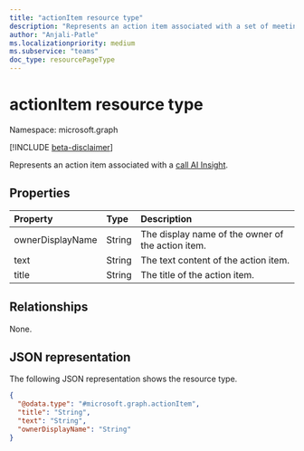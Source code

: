 ```yaml
---
title: "actionItem resource type"
description: "Represents an action item associated with a set of meeting AI Insights."
author: "Anjali-Patle"
ms.localizationpriority: medium
ms.subservice: "teams"
doc_type: resourcePageType
---
```


# actionItem resource type

Namespace: microsoft.graph

[!INCLUDE [beta-disclaimer](../../includes/beta-disclaimer.md)]

Represents an action item associated with  a [call AI Insight](callaiinsight.md).


## Properties
|Property|Type|Description|
|:---|:---|:---|
|ownerDisplayName|String|The display name of the owner of the action item.|
|text|String|The text content of the action item.|
|title|String|The title of the action item.|

## Relationships
None.

## JSON representation
The following JSON representation shows the resource type.
<!-- {
  "blockType": "resource",
  "@odata.type": "microsoft.graph.actionItem"
}
-->
``` json
{
  "@odata.type": "#microsoft.graph.actionItem",
  "title": "String",
  "text": "String",
  "ownerDisplayName": "String"
}
```


